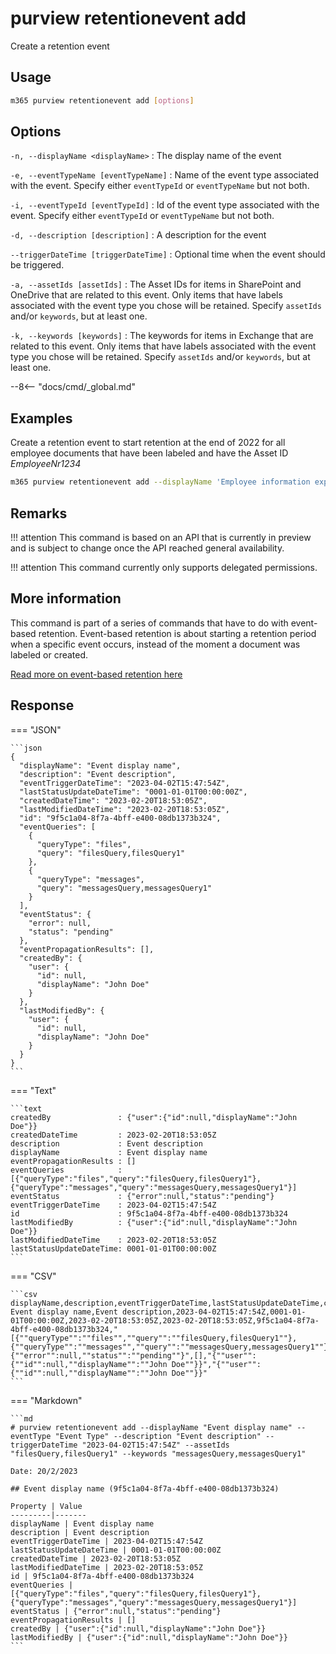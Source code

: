 # purview retentionevent add

Create a retention event

## Usage

```sh
m365 purview retentionevent add [options]
```

## Options

`-n, --displayName <displayName>`
: The display name of the event

`-e, --eventTypeName [eventTypeName]`
: Name of the event type associated with the event. Specify either `eventTypeId` or `eventTypeName` but not both.

`-i, --eventTypeId [eventTypeId]`
: Id of the event type associated with the event. Specify either `eventTypeId` or `eventTypeName` but not both.

`-d, --description [description]`
: A description for the event

`--triggerDateTime [triggerDateTime]`
: Optional time when the event should be triggered.

`-a, --assetIds [assetIds]`
: The Asset IDs for items in SharePoint and OneDrive that are related to this event. Only items that have labels associated with the event type you chose will be retained. Specify `assetIds` and/or `keywords`, but at least one.

`-k, --keywords [keywords]`
: The keywords for items in Exchange that are related to this event. Only items that have labels associated with the event type you chose will be retained. Specify `assetIds` and/or `keywords`, but at least one.

--8<-- "docs/cmd/_global.md"

## Examples

Create a retention event to start retention at the end of 2022 for all employee documents that have been labeled and have the Asset ID _EmployeeNr1234_

```sh
m365 purview retentionevent add --displayName 'Employee information expiration' --description 'Employee documents expired due to offboarding' --eventType 'CustomRetentionTime' --triggerDateTime '2022-12-31' --assetIds 'ComplianceAssetId:EmployeeNr1234'
```

## Remarks

!!! attention
    This command is based on an API that is currently in preview and is subject to change once the API reached general availability.

!!! attention
    This command currently only supports delegated permissions.

## More information

This command is part of a series of commands that have to do with event-based retention. Event-based retention is about starting a retention period when a specific event occurs, instead of the moment a document was labeled or created.

[Read more on event-based retention here](https://learn.microsoft.com/en-us/microsoft-365/compliance/event-driven-retention?view=o365-worldwide)


## Response

=== "JSON"

    ```json
    {
      "displayName": "Event display name",
      "description": "Event description",
      "eventTriggerDateTime": "2023-04-02T15:47:54Z",
      "lastStatusUpdateDateTime": "0001-01-01T00:00:00Z",
      "createdDateTime": "2023-02-20T18:53:05Z",
      "lastModifiedDateTime": "2023-02-20T18:53:05Z",
      "id": "9f5c1a04-8f7a-4bff-e400-08db1373b324",
      "eventQueries": [
        {
          "queryType": "files",
          "query": "filesQuery,filesQuery1"
        },
        {
          "queryType": "messages",
          "query": "messagesQuery,messagesQuery1"
        }
      ],
      "eventStatus": {
        "error": null,
        "status": "pending"
      },
      "eventPropagationResults": [],
      "createdBy": {
        "user": {
          "id": null,
          "displayName": "John Doe"
        }
      },
      "lastModifiedBy": {
        "user": {
          "id": null,
          "displayName": "John Doe"
        }
      }
    }
    ```

=== "Text"

    ```text
    createdBy               : {"user":{"id":null,"displayName":"John Doe"}}
    createdDateTime         : 2023-02-20T18:53:05Z
    description             : Event description
    displayName             : Event display name
    eventPropagationResults : []
    eventQueries            : [{"queryType":"files","query":"filesQuery,filesQuery1"},{"queryType":"messages","query":"messagesQuery,messagesQuery1"}]
    eventStatus             : {"error":null,"status":"pending"}
    eventTriggerDateTime    : 2023-04-02T15:47:54Z
    id                      : 9f5c1a04-8f7a-4bff-e400-08db1373b324
    lastModifiedBy          : {"user":{"id":null,"displayName":"John Doe"}}
    lastModifiedDateTime    : 2023-02-20T18:53:05Z
    lastStatusUpdateDateTime: 0001-01-01T00:00:00Z 
    ```

=== "CSV"

    ```csv
    displayName,description,eventTriggerDateTime,lastStatusUpdateDateTime,createdDateTime,lastModifiedDateTime,id,eventQueries,eventStatus,eventPropagationResults,createdBy,lastModifiedBy
    Event display name,Event description,2023-04-02T15:47:54Z,0001-01-01T00:00:00Z,2023-02-20T18:53:05Z,2023-02-20T18:53:05Z,9f5c1a04-8f7a-4bff-e400-08db1373b324,"[{""queryType"":""files"",""query"":""filesQuery,filesQuery1""},{""queryType"":""messages"",""query"":""messagesQuery,messagesQuery1""}]","{""error"":null,""status"":""pending""}",[],"{""user"":{""id"":null,""displayName"":""John Doe""}}","{""user"":{""id"":null,""displayName"":""John Doe""}}"
    ```

=== "Markdown"

    ```md
    # purview retentionevent add --displayName "Event display name" --eventType "Event Type" --description "Event description" --triggerDateTime "2023-04-02T15:47:54Z" --assetIds "filesQuery,filesQuery1" --keywords "messagesQuery,messagesQuery1"

    Date: 20/2/2023

    ## Event display name (9f5c1a04-8f7a-4bff-e400-08db1373b324)

    Property | Value
    ---------|-------
    displayName | Event display name
    description | Event description
    eventTriggerDateTime | 2023-04-02T15:47:54Z
    lastStatusUpdateDateTime | 0001-01-01T00:00:00Z
    createdDateTime | 2023-02-20T18:53:05Z
    lastModifiedDateTime | 2023-02-20T18:53:05Z
    id | 9f5c1a04-8f7a-4bff-e400-08db1373b324
    eventQueries | [{"queryType":"files","query":"filesQuery,filesQuery1"},{"queryType":"messages","query":"messagesQuery,messagesQuery1"}]
    eventStatus | {"error":null,"status":"pending"}
    eventPropagationResults | []
    createdBy | {"user":{"id":null,"displayName":"John Doe"}}
    lastModifiedBy | {"user":{"id":null,"displayName":"John Doe"}}
    ```
